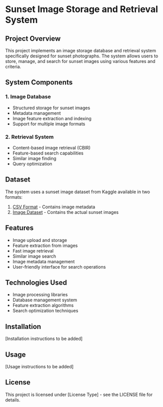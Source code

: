 # Sunset Image Storage and Retrieval System

## Project Overview

This project implements an image storage database and retrieval system specifically designed for sunset photographs. The system allows users to store, manage, and search for sunset images using various features and criteria.

## System Components

### 1. Image Database
- Structured storage for sunset images
- Metadata management
- Image feature extraction and indexing
- Support for multiple image formats

### 2. Retrieval System
- Content-based image retrieval (CBIR)
- Feature-based search capabilities
- Similar image finding
- Query optimization

## Dataset

The system uses a sunset image dataset from Kaggle available in two formats:
1. [CSV Format](https://www.kaggle.com/datasets/oduythng/295sunset-csv) - Contains image metadata
2. [Image Dataset](https://www.kaggle.com/datasets/oduythng/295sunset-csdldpt) - Contains the actual sunset images

## Features

- Image upload and storage
- Feature extraction from images
- Fast image retrieval
- Similar image search
- Image metadata management
- User-friendly interface for search operations

## Technologies Used

- Image processing libraries
- Database management system
- Feature extraction algorithms
- Search optimization techniques

## Installation

[Installation instructions to be added]

## Usage

[Usage instructions to be added]

## License

This project is licensed under [License Type] - see the LICENSE file for details.